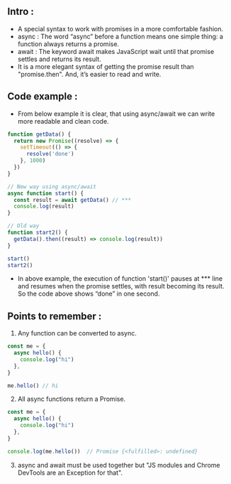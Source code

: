## Intro :

- A special syntax to work with promises in a more comfortable fashion.
- async : The word “async” before a function means one simple thing: a function always returns a promise.
- await : The keyword await makes JavaScript wait until that promise settles and returns its result.
- It is a more elegant syntax of getting the promise result than "promise.then". And, it’s easier to read and write.

## Code example :

- From below example it is clear, that using async/await we can write more readable and clean code.

```js
function getData() {
  return new Promise((resolve) => {
    setTimeout(() => {
      resolve('done')
    }, 1000)
  })
}

// New way using async/await
async function start() {
  const result = await getData() // ***
  console.log(result)
}

// Old way
function start2() {
  getData().then((result) => console.log(result))
}

start()
start2()
```
- In above example, the execution of function 'start()' pauses at *** line and resumes when the promise settles,
 with result becoming its result. So the code above shows “done” in one second.
 
 ## Points to remember :
 
 1. Any function can be converted to async.

```js
const me = {
  async hello() {
    console.log("hi")
  },
}

me.hello() // hi
```

2. All async functions return a Promise.

```js
const me = {
  async hello() {
    console.log("hi")
  },
}

console.log(me.hello())  // Promise {<fulfilled>: undefined}
```
 
3. async and await must be used together but "JS modules and Chrome DevTools are an Exception for that".
 
 
 
 
 
 
 
 
